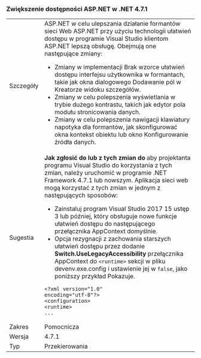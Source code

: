 ### <a name="aspnet-accessibility-improvement-in-net-471"></a>Zwiększenie dostępności ASP.NET w .NET 4.7.1

|   |   |
|---|---|
|Szczegóły|ASP.NET w celu ulepszania działanie formantów sieci Web ASP.NET przy użyciu technologii ułatwień dostępu w programie Visual Studio klientom ASP.NET lepszą obsługę.  Obejmują one następujące zmiany:<ul><li>Zmiany w implementacji Brak wzorce ułatwień dostępu interfejsu użytkownika w formantach, takie jak okna dialogowego Dodawanie pól w Kreatorze widoku szczegółów.</li><li>Zmiany w celu polepszenia wyświetlania w trybie dużego kontrastu, takich jak edytor pola modułu stronicowania danych.</li><li>Zmiany w celu polepszenia nawigacji klawiatury napotyka dla formantów, jak skonfigurować okna kontekst obiektu lub okno Konfigurowanie źródła danych.</li></ul>|
|Sugestia|**Jak zgłosić do lub z tych zmian do** aby projektanta programu Visual Studio do korzystania z tych zmian, należy uruchomić w programie .NET Framework 4.7.1 lub nowszym. Aplikacja sieci web mogą korzystać z tych zmian w jednym z następujących sposobów:<ul><li>Zainstaluj program Visual Studio 2017 15 ustęp 3 lub później, który obsługuje nowe funkcje ułatwień dostępu do następującego przełącznika AppContext domyślnie.</li><li>Opcja rezygnacji z zachowania starszych ułatwień dostępu przez dodanie **Switch.UseLegacyAccessibility** przełącznika AppContext do `<runtime>` sekcji w pliku devenv.exe.config i ustawienie jej w `false`, jako poniższy przykład Pokazuje.</li></ul><pre><code>&lt;?xml version=&quot;1.0&quot; encoding=&quot;utf-8&quot;?&gt;<br />&lt;configuration&gt;<br />&lt;runtime&gt;<br />...</code></pre>|
|Zakres|Pomocnicza|
|Wersja|4.7.1|
|Typ|Przekierowania|
